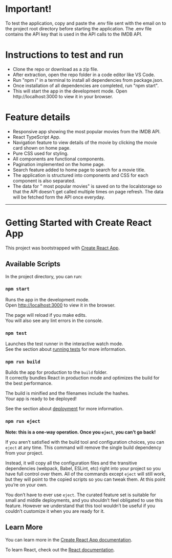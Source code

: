 # Important!

To test the application, copy and paste the .env file sent with the email on to the project root directory before starting the application. The .env file contains the API key that is used in the API calls to the IMDB API.

# Instructions to test and run

- Clone the repo or download as a zip file.
- After extraction, open the repo folder in a code editor like VS Code.
- Run "npm i" in a terminal to install all dependencies from package.json.
- Once installation of all dependencies are completed, run "npm start".
- This will start the app in the development mode. Open http://localhost:3000 to view it in your browser.

# Feature details

- Responsive app showing the most popular movies from the IMDB API.
- React TypeScript App.
- Navigation feature to view details of the movie by clicking the movie card shown on home page.
- Pure CSS used for styling.
- All components are functional components.
- Pagination implemented on the home page.
- Search feature added to home page to search for a movie title.
- The application is structured into components and CSS for each component is also separated.
- The data for " most popular movies" is saved on to the localstorage so that the API doesn't get called multiple times on page refresh. The data will be fetched form the API once everyday.

---

# Getting Started with Create React App

This project was bootstrapped with [Create React App](https://github.com/facebook/create-react-app).

## Available Scripts

In the project directory, you can run:

### `npm start`

Runs the app in the development mode.\
Open [http://localhost:3000](http://localhost:3000) to view it in the browser.

The page will reload if you make edits.\
You will also see any lint errors in the console.

### `npm test`

Launches the test runner in the interactive watch mode.\
See the section about [running tests](https://facebook.github.io/create-react-app/docs/running-tests) for more information.

### `npm run build`

Builds the app for production to the `build` folder.\
It correctly bundles React in production mode and optimizes the build for the best performance.

The build is minified and the filenames include the hashes.\
Your app is ready to be deployed!

See the section about [deployment](https://facebook.github.io/create-react-app/docs/deployment) for more information.

### `npm run eject`

**Note: this is a one-way operation. Once you `eject`, you can’t go back!**

If you aren’t satisfied with the build tool and configuration choices, you can `eject` at any time. This command will remove the single build dependency from your project.

Instead, it will copy all the configuration files and the transitive dependencies (webpack, Babel, ESLint, etc) right into your project so you have full control over them. All of the commands except `eject` will still work, but they will point to the copied scripts so you can tweak them. At this point you’re on your own.

You don’t have to ever use `eject`. The curated feature set is suitable for small and middle deployments, and you shouldn’t feel obligated to use this feature. However we understand that this tool wouldn’t be useful if you couldn’t customize it when you are ready for it.

## Learn More

You can learn more in the [Create React App documentation](https://facebook.github.io/create-react-app/docs/getting-started).

To learn React, check out the [React documentation](https://reactjs.org/).
